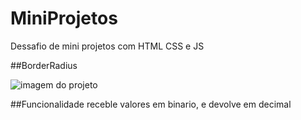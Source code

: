 # MiniProjetos
 Dessafio de mini projetos com HTML CSS e JS 

##BorderRadius

![imagem do projeto]()


##Funcionalidade
    receble valores em binario, e devolve em decimal
